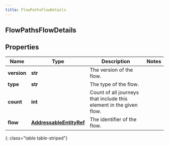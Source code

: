 ```yaml
---
title: FlowPathsFlowDetails
---
```

## FlowPathsFlowDetails

## Properties

|Name | Type | Description | Notes|
|------------ | ------------- | ------------- | -------------|
| **version** | **str** | The version of the flow. | |
| **type** | **str** | The type of the flow. | |
| **count** | **int** | Count of all journeys that include this element in the given flow. | |
| **flow** | [**AddressableEntityRef**](AddressableEntityRef.html) | The identifier of the flow. | |
{: class="table table-striped"}



